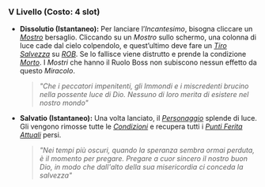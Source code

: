 ###	V Livello (Costo: 4 slot)

*	**Dissolutio (Istantaneo):** Per lanciare l’*Incantesimo*, bisogna cliccare un [*Mostro*](..\..\mostri.md) bersaglio. Cliccando su un *Mostro* sullo schermo, una colonna di luce cade dal cielo colpendolo, e quest’ultimo deve fare un [*Tiro Salvezza*](..\..\combattimento\tiri-salvezza.md) su [*ROB*](..\..\personaggio\caratteristiche.md). Se lo fallisce viene distrutto e prende la condizione [*Morto*](..\..\condizioni.md). I *Mostri* che hanno il Ruolo Boss non subiscono nessun effetto da questo *Miracolo*. 
    >*"Che i peccatori impenitenti, gli Immondi e i miscredenti brucino nella possente luce di Dio. Nessuno di loro merita di esistere nel nostro mondo"*
*	**Salvatio (Istantaneo):** Una volta lanciato, il [*Personaggio*](..\..\personaggio.md) splende di luce. Gli vengono rimosse tutte le [*Condizioni*](..\..\condizioni.md) e recupera tutti i [*Punti Ferita Attuali*](..\..\personaggio\punti-ferita.md) persi.
    >*"Nei tempi più oscuri, quando la speranza sembra ormai perduta, è il momento per pregare. Pregare a cuor sincero il nostro buon Dio, in modo che dall'alto della sua misericordia ci conceda la salvezza"*
